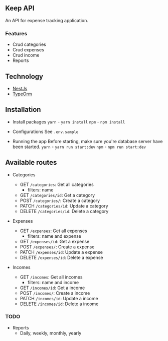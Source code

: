 ## Keep API
An API for expense tracking application.

### Features
* Crud categories
* Crud expenses
* Crud income
* Reports

## Technology
* [NestJs](https://nestjs.com/)
* [TypeOrm](https://typeorm.io/#/entities)

## Installation
* Install packages
    `yarn` - `yarn install`
    `npm` - `npm install`

* Configurations
    See `.env.sample`

* Running the app
    Before starting, make sure you're database server have been started.
    `yarn` - `yarn run start:dev`
    `npm` - `npm run start:dev`


## Available routes
* Categories
    * GET `/categories`: Get all categories
        * filters: name
    * GET `/categories/id`: Get a category
    * POST `/categories/`: Create a category
    * PATCH `/categories/id`: Update a category
    * DELETE `/categories/id`: Delete a category

* Expenses
    * GET `/expenses`: Get all expenses
        * filters: name and expense
    * GET `/expenses/id`: Get a expense
    * POST `/expenses/`: Create a expense
    * PATCH `/expenses/id`: Update a expense
    * DELETE `/expenses/id`: Delete a expense

* Incomes
    * GET `/incomes`: Get all incomes
        * filters: name and income
    * GET `/incomes/id`: Get a income
    * POST `/incomes/`: Create a income
    * PATCH `/incomes/id`: Update a income
    * DELETE `/incomes/id`: Delete a income

### TODO
* Reports
  - Daily, weekly, monthly, yearly
